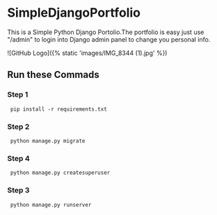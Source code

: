 # SimpleDjangoPortfolio

This is a Simple Python Django Portolio.The portfolio is easy  just use "/admin"  to login into Django admin panel to change you personal info.

![GitHub Logo]({% static 'images/IMG_8344 (1).jpg' %})


## Run these Commads
### Step 1
     pip install -r requirements.txt
### Step 2
     python manage.py migrate
     
### Step 4
     python manage.py createsuperuser
        
### Step 3
     python manage.py runserver

  













